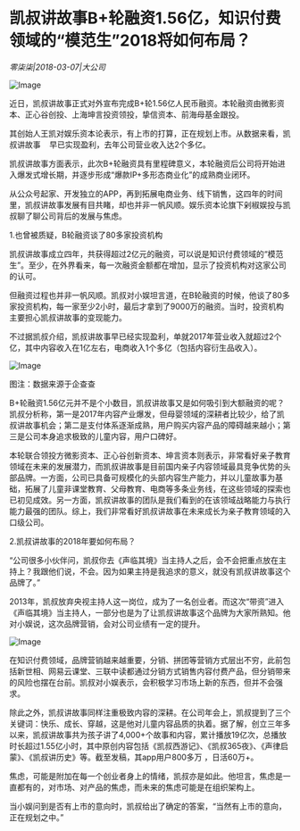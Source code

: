 # 凯叔讲故事B+轮融资1.56亿，知识付费领域的“模范生”2018将如何布局？

*零柒柒|2018-03-07|大公司*

![Image](http://p3.pstatp.com/large/6c340004cc96ba15bcfd)

近日，凯叔讲故事正式对外宣布完成B+轮1.56亿人民币融资。本轮融资由微影资本、正心谷创投、上海坤言投资领投，挚信资本、前海母基金跟投。

其创始人王凯对娱乐资本论表示，有上市的打算，正在规划上市。从数据来看，凯叔讲故事    早已实现盈利，去年公司营业收入达2个多亿。

凯叔讲故事方面表示，此次B+轮融资具有里程碑意义，本轮融资后公司将开始进入爆发式增长期，并逐步形成“爆款IP+多形态商业化”的成熟商业闭环。

从公众号起家、开发独立的APP，再到拓展电商业务、线下销售，这四年的时间里，凯叔讲故事发展有目共睹，却也并非一帆风顺。娱乐资本论旗下剁椒娱投与凯叔聊了聊公司背后的发展与焦虑。

1.也曾被质疑，B轮融资谈了80多家投资机构

凯叔讲故事成立四年，共获得超过2亿元的融资，可以说是知识付费领域的“模范生”。至少，在外界看来，每一次融资金额都在增加，显示了投资机构对这家公司的认可。

但融资过程也并非一帆风顺。凯叔对小娱坦言道，在B轮融资的时候，他谈了80多家投资机构，每一家至少2小时，最后才拿到了9000万的融资。当时，投资机构主要担心凯叔讲故事的变现能力。

不过据凯叔介绍，凯叔讲故事早已经实现盈利，单就2017年营业收入就超过2个亿，其中内容收入在1亿左右，电商收入1个多亿（包括内容衍生品收入）。

![Image](http://p2.pstatp.com/large/6c3900019b13a60bdcdd)

图注：数据来源于企查查

B+轮融资1.56亿元并不是个小数目，凯叔讲故事又是如何吸引到大额融资的呢？凯叔分析称，第一是2017年内容产业爆发，但母婴领域的深耕者比较少，给了凯叔讲故事机会；第二是支付体系逐渐成熟，用户购买内容产品的障碍越来越小；第三是公司本身追求极致的儿童内容，用户口碑好。

本轮联合领投方微影资本、正心谷创新资本、坤言资本则表示，非常看好亲子教育领域在未来的发展潜力，而凯叔讲故事是目前国内亲子内容领域最具竞争优势的头部品牌。一方面，公司已具备可规模化的头部内容生产能力，并以儿童故事为基础，拓展了儿童非课堂教育、父母教育、电商等多条业务线，在这些领域的探索也已初见成效。另一方面，凯叔讲故事的团队是我们看到的在该领域战略能力与执行能力最强的团队。综上，我们非常看好凯叔讲故事在未来成长为亲子教育领域的入口级公司。

2.凯叔讲故事的2018年要如何布局？

“公司很多小伙伴问，凯叔你去《声临其境》当主持人之后，会不会把重点放在主持上？我跟他们说，不会。因为如果主持是我追求的意义，就没有凯叔讲故事这个品牌了。”

2013年，凯叔放弃央视主持人这一岗位，成为了一名创业者。而这次“带资”进入《声临其境》当主持人，一部分也是为了让凯叔讲故事这个品牌为大家所熟知。他对小娱说，这次品牌营销，会对公司业绩有一定的提升。

![Image](http://p2.pstatp.com/large/6c360003d442dbee159f)

在知识付费领域，品牌营销越来越重要，分销、拼团等营销方式层出不穷，此前包括新世相、网易云课堂、三联中读都通过分销方式销售内容付费产品，但分销带来的风险也摆在台前。凯叔对小娱表示，会积极学习市场上新的东西，但并不会强求。

除此之外，凯叔讲故事同样注重极致内容的深耕。在公司年会上，凯叔提到了三个关键词：快乐、成长、穿越，这是他对儿童内容品质的执着。据了解，创立三年多以来，凯叔讲故事共为孩子讲了4,000+个故事和内容，累计播放19亿次，总播放时长超过1.55亿小时，其中原创内容包括《凯叔西游记》、《凯叔365夜》、《声律启蒙》、《凯叔讲历史》等。截至发稿，其app用户800多万 ，日活60万+。

焦虑，可能是附加在每一个创业者身上的情绪，凯叔亦是如此。他坦言，焦虑是一直都有的，对市场、对产品的焦虑，而未来的焦虑可能是在组织架构上。

当小娱问到是否有上市的意向时，凯叔给出了确定的答案，“当然有上市的意向，正在规划之中。”

